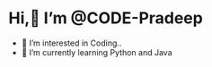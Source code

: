 # Hi,👋 I’m @CODE-Pradeep
- 👀 I’m interested in Coding..
- 🌱 I’m currently learning Python and Java 


<!---
CODE-Pradeep/CODE-Pradeep is a ✨ special ✨ repository because its `README.md` (this file) appears on your GitHub profile.
You can click the Preview link to take a look at your changes.
--->
